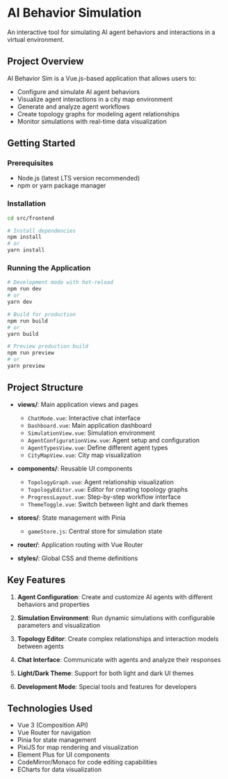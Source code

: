 # AI Behavior Simulation

An interactive tool for simulating AI agent behaviors and interactions in a virtual environment.

## Project Overview

AI Behavior Sim is a Vue.js-based application that allows users to:
- Configure and simulate AI agent behaviors
- Visualize agent interactions in a city map environment
- Generate and analyze agent workflows
- Create topology graphs for modeling agent relationships
- Monitor simulations with real-time data visualization

## Getting Started

### Prerequisites

- Node.js (latest LTS version recommended)
- npm or yarn package manager

### Installation

```bash 
cd src/frontend

# Install dependencies
npm install
# or 
yarn install
```

### Running the Application

```bash
# Development mode with hot-reload
npm run dev
# or
yarn dev

# Build for production
npm run build
# or
yarn build

# Preview production build
npm run preview
# or
yarn preview
```

## Project Structure

- **views/**: Main application views and pages
  - `ChatMode.vue`: Interactive chat interface
  - `Dashboard.vue`: Main application dashboard
  - `SimulationView.vue`: Simulation environment
  - `AgentConfigurationView.vue`: Agent setup and configuration
  - `AgentTypesView.vue`: Define different agent types
  - `CityMapView.vue`: City map visualization

- **components/**: Reusable UI components
  - `TopologyGraph.vue`: Agent relationship visualization
  - `TopologyEditor.vue`: Editor for creating topology graphs
  - `ProgressLayout.vue`: Step-by-step workflow interface
  - `ThemeToggle.vue`: Switch between light and dark themes

- **stores/**: State management with Pinia
  - `gameStore.js`: Central store for simulation state

- **router/**: Application routing with Vue Router

- **styles/**: Global CSS and theme definitions

## Key Features

1. **Agent Configuration**: Create and customize AI agents with different behaviors and properties

2. **Simulation Environment**: Run dynamic simulations with configurable parameters and visualization

3. **Topology Editor**: Create complex relationships and interaction models between agents

4. **Chat Interface**: Communicate with agents and analyze their responses

5. **Light/Dark Theme**: Support for both light and dark UI themes

6. **Development Mode**: Special tools and features for developers

## Technologies Used

- Vue 3 (Composition API)
- Vue Router for navigation
- Pinia for state management
- PixiJS for map rendering and visualization
- Element Plus for UI components
- CodeMirror/Monaco for code editing capabilities
- ECharts for data visualization

